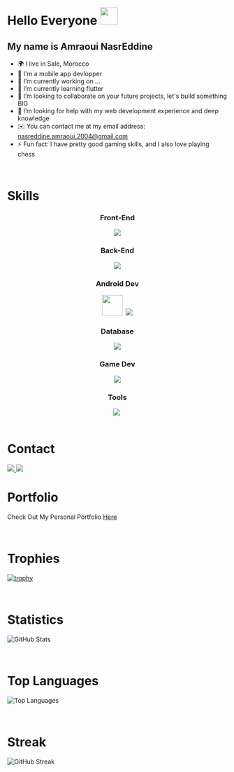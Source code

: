 Hello Everyone <img src="https://github.com/user-attachments/assets/eca030c6-0c40-4a71-b65a-fb8c73f933c7" height="40px" /><br>
======================================================================================================================================
My name is Amraoui NasrEddine
-----------------------------------------------------------------------------------------------------------------

- 🌍  I live in Sale, Morocco
- 🧠  I'm a mobile app devlopper
- 🔭 I’m currently working on ...
- 🌱 I’m currently learning flutter
- 👯 I’m looking to collaborate on your future projects, let's build something BIG
- 🤔 I’m looking for help with my web development experience and deep knowledge
- ✉️  You can contact me at my email address: [nasreddine.amraoui.2004@gmail.com](mailto:nasreddine.amraoui.2004@gmail.com)
- ⚡ Fun fact: I have pretty good gaming skills, and I also love playing chess  

<br>

# Skills
<div align="center">
  <h3>Front-End</h3>
  <img src="https://skillicons.dev/icons?i=html,css,bootstrap,js,react,tailwind" />
  <h3>Back-End</h3>
  <img src="https://skillicons.dev/icons?i=php,nodejs,python" />
  <h3>Android Dev</h3>
  <img src="https://user-images.githubusercontent.com/25181517/185062810-7ee0c3d2-17f2-4a98-9d8a-a9576947692b.png" height="47px" />&nbsp;
  <img src="https://skillicons.dev/icons?i=flutter,swift" />
  <h3>Database</h3>
  <img src="https://skillicons.dev/icons?i=mysql,firebase" />
  <h3>Game Dev</h3>
  <img src="https://skillicons.dev/icons?i=cs,unity,godot,unreal" />
  <h3>Tools</h3>
  <img src="https://skillicons.dev/icons?i=git,powershell,vite,npm,visualstudio,vscode,androidstudio,pycharm" />&nbsp;
</div>

<br>

# Contact
<a href="https://www.linkedin.com/in/nadir-el-ouadghiri-518080209/">
  <img src="https://skillicons.dev/icons?i=linkedin" />
</a>
<a href="mailto:nadirelouadghiri03@gmail.com">
  <img src="https://skillicons.dev/icons?i=gmail" />
</a>

<br>

# Portfolio
Check Out My Personal Portfolio <a href="https://amr-dev-500ab.web.app">Here</a>

<br>

# Trophies
[![trophy](https://github-profile-trophy.vercel.app/?username=nasr-amraoui)](https://github.com/nasr-amraoui/github-profile-trophy)

<br>

# Statistics
![GitHub Stats](https://github-readme-stats.vercel.app/api?username=nasr-amraoui&show_icons=true&theme=algolia)

<br>

# Top Languages
![Top Languages](https://github-readme-stats.vercel.app/api/top-langs/?username=nasr-amraoui&layout=compact&theme=algolia)

<br>

# Streak
![GitHub Streak](https://github-readme-streak-stats.herokuapp.com/?user=nasr-amraoui&layout=compact&theme=algolia)
